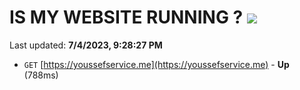 # IS MY WEBSITE RUNNING ? [![](https://img.shields.io/static/v1?label=Sponsor&message=%E2%9D%A4&logo=GitHub&color=%23fe8e86)](https://github.com/sponsors/<username>)

Last updated: **7/4/2023, 9:28:27 PM**

- `GET` [https://youssefservice.me](https://youssefservice.me) - **Up** (788ms)
